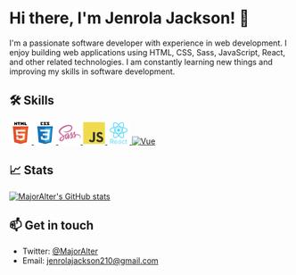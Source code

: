 # Hi there, I'm Jenrola Jackson! 👋

I'm a passionate software developer with experience in web development. I enjoy building web applications using HTML, CSS, Sass, JavaScript, React, and other related technologies. I am constantly learning new things and improving my skills in software development.

## 🛠️ Skills

<p align="left">
    <a href="https://developer.mozilla.org/en-US/docs/Web/HTML" target="_blank">
        <img src="https://raw.githubusercontent.com/devicons/devicon/master/icons/html5/html5-original-wordmark.svg" alt="HTML5" width="40" height="40"/>
    </a>
    <a href="https://developer.mozilla.org/en-US/docs/Web/CSS" target="_blank">
        <img src="https://raw.githubusercontent.com/devicons/devicon/master/icons/css3/css3-original-wordmark.svg" alt="CSS3" width="40" height="40"/>
    </a>
    <a href="https://sass-lang.com/" target="_blank">
        <img src="https://raw.githubusercontent.com/devicons/devicon/master/icons/sass/sass-original.svg" alt="Sass" width="40" height="40"/>
    </a>
    <a href="https://developer.mozilla.org/en-US/docs/Web/JavaScript" target="_blank">
        <img src="https://raw.githubusercontent.com/devicons/devicon/master/icons/javascript/javascript-original.svg" alt="JavaScript" width="40" height="40"/>
    </a>
    <a href="https://reactjs.org/" target="_blank">
        <img src="https://raw.githubusercontent.com/devicons/devicon/master/icons/react/react-original-wordmark.svg" alt="React" width="40" height="40"/>
    </a>
    <a href="https://reactjs.org/" target="_blank">
        <img src="https://raw.githubusercontent.com/devicons/devicon/master/icons/vue/vue-original-wordmark.svg" alt="Vue" width="40" height="40"/>
    </a>
</p>


## 📈 Stats

[![MajorAlter's GitHub stats](https://github-readme-stats.vercel.app/api?username=Majoralter&show_icons=true)](https://github.com/Majoralter)

## 📫 Get in touch

- Twitter: [@MajorAlter](https://twitter.com/MajorAlter)
- Email: jenrolajackson210@gmail.com



